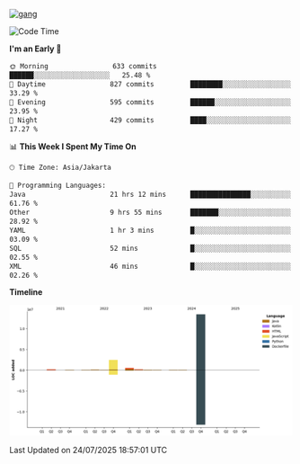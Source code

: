 <!-- [<img src='https://dev.karakun.com/assets/posts/2018-09-16-jc-java-article/3duke_suspects.jpg' alt='java'>](https://github.com/yeahbutstill) -->
[<img src='https://asset-2.tstatic.net/tribunnewswiki/foto/bank/images/Mozart.jpg' alt='gang'>](https://github.com/yeahbutstill)

<!--START_SECTION:waka-->
![Code Time](http://img.shields.io/badge/Code%20Time-3%2C494%20hrs%2014%20mins-blue)

**I'm an Early 🐤** 

```text
🌞 Morning                633 commits         ██████░░░░░░░░░░░░░░░░░░░   25.48 % 
🌆 Daytime                827 commits         ████████░░░░░░░░░░░░░░░░░   33.29 % 
🌃 Evening                595 commits         ██████░░░░░░░░░░░░░░░░░░░   23.95 % 
🌙 Night                  429 commits         ████░░░░░░░░░░░░░░░░░░░░░   17.27 % 
```


📊 **This Week I Spent My Time On** 

```text
🕑︎ Time Zone: Asia/Jakarta

💬 Programming Languages: 
Java                     21 hrs 12 mins      ███████████████░░░░░░░░░░   61.76 % 
Other                    9 hrs 55 mins       ███████░░░░░░░░░░░░░░░░░░   28.92 % 
YAML                     1 hr 3 mins         █░░░░░░░░░░░░░░░░░░░░░░░░   03.09 % 
SQL                      52 mins             █░░░░░░░░░░░░░░░░░░░░░░░░   02.55 % 
XML                      46 mins             █░░░░░░░░░░░░░░░░░░░░░░░░   02.26 % 
```

**Timeline**

![Lines of Code chart](https://raw.githubusercontent.com/yeahbutstill/yeahbutstill/main/assets/bar_graph.png)


 Last Updated on 24/07/2025 18:57:01 UTC
<!--END_SECTION:waka-->
